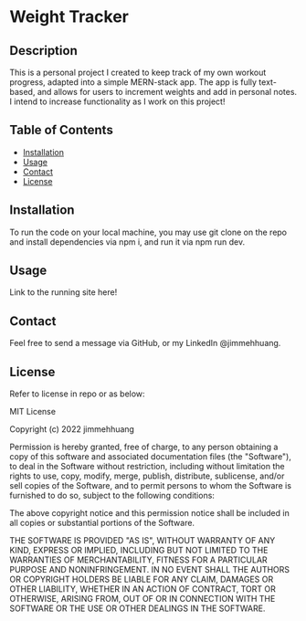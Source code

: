 # Weight Tracker

## Description
This is a personal project I created to keep track of my own workout progress, adapted into a simple MERN-stack app.
The app is fully text-based, and allows for users to increment weights and add in personal notes. 
I intend to increase functionality as I work on this project!

## Table of Contents
* [Installation](#installation)
* [Usage](#usage)
* [Contact](#contact)
* [License](#license)

## Installation
To run the code on your local machine, you may use git clone on the repo and install dependencies via npm i, and run it via npm run dev.

## Usage
Link to the running site here!

## Contact
Feel free to send a message via GitHub, or my LinkedIn @jimmehhuang.

## License
Refer to license in repo or as below:

MIT License

Copyright (c) 2022 jimmehhuang

Permission is hereby granted, free of charge, to any person obtaining a copy of this software and associated documentation files (the "Software"), to deal in the Software without restriction, including without limitation the rights to use, copy, modify, merge, publish, distribute, sublicense, and/or sell copies of the Software, and to permit persons to whom the Software is furnished to do so, subject to the following conditions:

The above copyright notice and this permission notice shall be included in all copies or substantial portions of the Software.

THE SOFTWARE IS PROVIDED "AS IS", WITHOUT WARRANTY OF ANY KIND, EXPRESS OR IMPLIED, INCLUDING BUT NOT LIMITED TO THE WARRANTIES OF MERCHANTABILITY, FITNESS FOR A PARTICULAR PURPOSE AND NONINFRINGEMENT. IN NO EVENT SHALL THE AUTHORS OR COPYRIGHT HOLDERS BE LIABLE FOR ANY CLAIM, DAMAGES OR OTHER LIABILITY, WHETHER IN AN ACTION OF CONTRACT, TORT OR OTHERWISE, ARISING FROM, OUT OF OR IN CONNECTION WITH THE SOFTWARE OR THE USE OR OTHER DEALINGS IN THE SOFTWARE.
